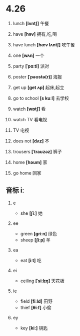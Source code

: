 # 4.26

1. lunch **[lʌntʃ]** 午餐

2. have **[həv]** 拥有,吃,喝

3. have lunch **[hæv lʌntʃ]** 吃午餐

4. one **[wʌn]** 一个

5. party **[ˈpɑːti]** 派对

6. poster **[ˈpəʊstə(r)]** 海报

7. get up **[ɡet ʌp]** 起床,起立

8. go to school **[s kuːl]** 去学校

9. watch **[wɒtʃ]** 看

10. watch TV 看电视

11. TV 电视

12. does not **[dʌz]** 不

13. trousers **[ˈtraʊzəz]** 裤子

14. home **[həʊm]** 家

15. go home 回家

## 音标 iː

1. e

   - she **[ʃiː]** 她

2. ee

   - green **[ɡriːn]** 绿色
   - sheep **[ʃiːp]** 羊

3. ea

   - eat **[iːt]** 吃

4. ei

   - ceiling **[ˈsiːlɪŋ]** 天花板

5. ie

   - field **[fiːld]** 田野
   - thief **[θiːf]** 小偷

6. ey
   - key **[ki:]** 钥匙
